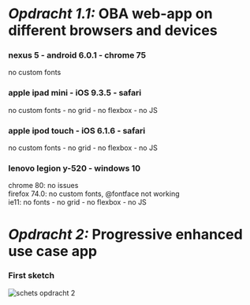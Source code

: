 <h1><em>Opdracht 1.1: </em>OBA web-app on different browsers and devices</h1>

<h3>nexus 5 - android 6.0.1 - chrome 75</h3>
no custom fonts

<h3>apple ipad mini - iOS 9.3.5 - safari</h3>
no custom fonts - no grid - no flexbox - no JS
 
<h3>apple ipod touch - iOS 6.1.6 - safari</h3>
no custom fonts - no grid - no flexbox - no JS

<h3>lenovo legion y-520 - windows 10</h3>
chrome 80: no issues<br />
firefox 74.0: no custom fonts, @fontface not working<br />
ie11: no fonts - no grid - no flexbox - no JS<br />

<h1><em>Opdracht 2: </em>Progressive enhanced use case app</h1>

<h3>First sketch</h3>

![schets opdracht 2](https://user-images.githubusercontent.com/43644032/77063908-c52df100-69de-11ea-82ce-8f09389a8d73.jpg)
